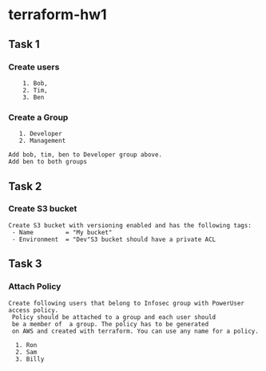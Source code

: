 # terraform-hw1

## Task 1

### Create users
``` 
    1. Bob, 
    2. Tim, 
    3. Ben
```    

### Create a Group
```
   1. Developer
   2. Management
```   

``` 
Add bob, tim, ben to Developer group above. 
Add ben to both groups
```

## Task 2

### Create S3 bucket

```
Create S3 bucket with versioning enabled and has the following tags:
 - Name         = "My bucket"
 - Environment  = "Dev"S3 bucket should have a private ACL
```

## Task 3

### Attach Policy

```
Create following users that belong to Infosec group with PowerUser access policy.
 Policy should be attached to a group and each user should 
 be a member of  a group. The policy has to be generated 
 on AWS and created with terraform. You can use any name for a policy. 

  1. Ron
  2. Sam
  3. Billy


```

